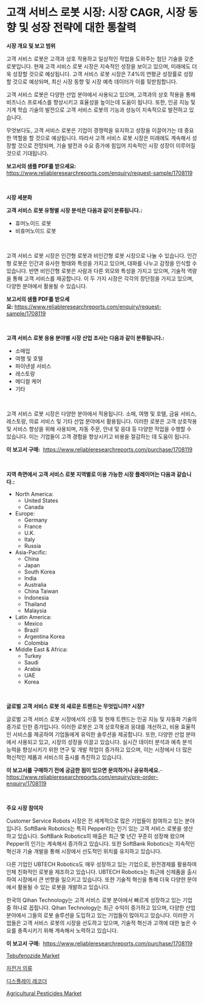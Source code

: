 <p><h1>고객 서비스 로봇 시장: 시장 CAGR, 시장 동향 및 성장 전략에 대한 통찰력</h1></p><p><strong>시장 개요 및 보고 범위</strong></p>
<p><p>고객 서비스 로봇은 고객과 상호 작용하고 일상적인 작업을 도와주는 첨단 기술을 갖춘 로봇입니다. 현재 고객 서비스 로봇 시장은 지속적인 성장을 보이고 있으며, 미래에도 더욱 성장할 것으로 예상됩니다. 고객 서비스 로봇 시장은 7.4%의 연평균 성장률로 성장할 것으로 예상되며, 최신 시장 동향 및 시장 예측 데이터가 이를 뒷받침합니다.</p><p>고객 서비스 로봇은 다양한 산업 분야에서 사용되고 있으며, 고객과의 상호 작용을 통해 비즈니스 프로세스를 향상시키고 효율성을 높이는데 도움이 됩니다. 또한, 인공 지능 및 기계 학습 기술의 발전으로 고객 서비스 로봇의 기능과 성능이 지속적으로 발전하고 있습니다.</p><p>무엇보다도, 고객 서비스 로봇은 기업이 경쟁력을 유지하고 성장을 이끌어가는 데 중요한 역할을 할 것으로 예상됩니다. 따라서 고객 서비스 로봇 시장은 미래에도 계속해서 성장할 것으로 전망되며, 기술 발전과 수요 증가에 힘입어 지속적인 시장 성장이 이루어질 것으로 기대됩니다.</p></p>
<p><strong>보고서의 샘플 PDF를 받으세요:</strong> <a href="https://www.reliableresearchreports.com/enquiry/request-sample/1708119">https://www.reliableresearchreports.com/enquiry/request-sample/1708119</a></p>
<p>&nbsp;</p>
<p><strong>시장 세분화</strong></p>
<p><strong>고객 서비스 로봇 유형별 시장 분석은 다음과 같이 분류됩니다.:</strong></p>
<p><ul><li>휴머노이드 로봇</li><li>비휴머노이드 로봇</li></ul></p>
<p>&nbsp;</p>
<p><p>고객 서비스 로봇 시장은 인간형 로봇과 비인간형 로봇 시장으로 나눌 수 있습니다. 인간형 로봇은 인간과 유사한 형태와 특성을 가지고 있으며, 대화를 나누고 감정을 인식할 수 있습니다. 반면 비인간형 로봇은 사람과 다른 외모와 특성을 가지고 있으며, 기술적 역량을 통해 고객 서비스를 제공합니다. 이 두 가지 시장은 각각의 장단점을 가지고 있으며, 다양한 분야에서 활용될 수 있습니다.</p></p>
<p><strong>보고서의 샘플 PDF를 받으세요:</strong>&nbsp;<a href="https://www.reliableresearchreports.com/enquiry/request-sample/1708119">https://www.reliableresearchreports.com/enquiry/request-sample/1708119</a></p>
<p>&nbsp;</p>
<p><strong> 고객 서비스 로봇 응용 분야별 시장 산업 조사는 다음과 같이 분류됩니다.:</strong></p>
<p><ul><li>소매업</li><li>여행 및 호텔</li><li>파이낸셜 서비스</li><li>레스토랑</li><li>메디컬 케어</li><li>기타</li></ul></p>
<p>&nbsp;</p>
<p><p>고객 서비스 로봇 시장은 다양한 분야에서 적용됩니다. 소매, 여행 및 호텔, 금융 서비스, 레스토랑, 의료 서비스 및 기타 산업 분야에서 활용됩니다. 이러한 로봇은 고객 상호작용 및 서비스 향상을 위해 사용되며, 자동 주문, 안내 및 응대 등 다양한 작업을 수행할 수 있습니다. 이는 기업들이 고객 경험을 향상시키고 비용을 절감하는 데 도움이 됩니다.</p></p>
<p><strong>이 보고서 구매:</strong>&nbsp; <a href="https://www.reliableresearchreports.com/purchase/1708119">https://www.reliableresearchreports.com/purchase/1708119</a></p>
<p>&nbsp;</p>
<p><strong>지역 측면에서 고객 서비스 로봇 지역별로 이용 가능한 시장 플레이어는 다음과 같습니다.:</strong></p>
<p><ul>
    <li>
        North America:
        <ul>
            <li>United States</li>
            <li>Canada</li>
        </ul>
    </li>
    <li>
        Europe:
        <ul>
            <li>Germany</li>
            <li>France</li>
            <li>U.K.</li>
            <li>Italy</li>
            <li>Russia</li>
        </ul>
    </li>
    <li>
        Asia-Pacific:
        <ul>
            <li>China</li>
            <li>Japan</li>
            <li>South Korea</li>
            <li>India</li>
            <li>Australia</li>
            <li>China Taiwan</li>
            <li>Indonesia</li>
            <li>Thailand</li>
            <li>Malaysia</li>
        </ul>
    </li>
    <li>
        Latin America:
        <ul>
            <li>Mexico</li>
            <li>Brazil</li>
            <li>Argentina Korea</li>
            <li>Colombia</li>
        </ul>
    </li>
    <li>
        Middle East & Africa:
        <ul>
            <li>Turkey</li>
            <li>Saudi</li>
            <li>Arabia</li>
            <li>UAE</li>
            <li>Korea</li>
        </ul>
    </li>
    </ul></p>
<p>&nbsp;</p>
<p><strong>글로벌 고객 서비스 로봇 의 새로운 트렌드는 무엇입니까? 시장?</strong></p>
<p><p>글로벌 고객 서비스 로봇 시장에서의 신흥 및 현재 트렌드는 인공 지능 및 자동화 기술의 증가로 인한 증가입니다. 이러한 로봇은 고객 상호작용과 응대를 개선하고, 비용 효율적인 서비스를 제공하여 기업들에게 유익한 솔루션을 제공합니다. 또한, 다양한 산업 분야에서 사용되고 있고, 시장의 성장을 이끌고 있습니다. 실시간 데이터 분석과 예측 분석 능력을 향상시키기 위한 연구 및 개발 작업이 증가하고 있으며, 이는 시장에서 더 많은 혁신적인 제품과 서비스의 출시를 촉진하고 있습니다.</p></p>
<p><strong>이 보고서를 구매하기 전에 궁금한 점이 있으면 문의하거나 공유하세요.</strong>- <a href="https://www.reliableresearchreports.com/enquiry/pre-order-enquiry/1708119">https://www.reliableresearchreports.com/enquiry/pre-order-enquiry/1708119</a></p>
<p>&nbsp;</p>
<p><strong>주요 시장 참여자</strong></p>
<p><p>Customer Service Robots 시장은 전 세계적으로 많은 기업들이 참여하고 있는 분야입니다. SoftBank Robotics는 특히 Pepper라는 인기 있는 고객 서비스 로봇을 생산하고 있습니다. SoftBank Robotics의 매출은 최근 몇 년간 꾸준히 성장해 왔으며 Pepper의 인기는 계속해서 증가하고 있습니다. 또한 SoftBank Robotics는 지속적인 혁신과 기술 개발을 통해 시장에서 선도적인 위치를 유지하고 있습니다.</p><p>다른 기업인 UBTECH Robotics도 매우 성장하고 있는 기업으로, 완전경제를 활용하여 인체 친화적인 로봇을 제조하고 있습니다. UBTECH Robotics는 최근에 신제품을 출시하여 시장에서 큰 반향을 일으키고 있습니다. 또한 기술적 혁신을 통해 더욱 다양한 분야에서 활용될 수 있는 로봇을 개발하고 있습니다.</p><p>한국의 Qihan Technology는 고객 서비스 로봇 분야에서 빠르게 성장하고 있는 기업 중 하나로 꼽힙니다. Qihan Technology는 최근 수익이 증가하고 있으며, 다양한 산업 분야에서 그들의 로봇 솔루션을 도입하고 있는 기업들이 많아지고 있습니다. 이러한 기업들은 고객 서비스 로봇의 시장을 선도하고 있으며, 기술적 혁신과 고객에 대한 높은 수요를 충족시키기 위해 계속해서 노력하고 있습니다.</p></p>
<p><strong>이 보고서 구매:</strong>&nbsp;&nbsp;<a href="https://www.reliableresearchreports.com/purchase/1708119">https://www.reliableresearchreports.com/purchase/1708119</a></p>
<p><p><a href="https://issuu.com/reportprime-2/docs/tebufenozide-market-size-2030.pptx">Tebufenozide Market</a></p><p><a href="https://github.com/TobyKub4685/Market-Research-Report-List-1/blob/main/21372627604.md">자전거 의류</a></p><p><a href="https://medium.com/@hulk678678/%EB%94%94%EC%8A%A4%ED%94%8C%EB%A0%88%EC%9D%B4-%EB%A0%88%EC%BD%94%EB%8D%94-%EC%8B%9C%EC%9E%A5-%EB%B6%84%EC%84%9D-%EA%B8%80%EB%A1%9C%EB%B2%8C-%EC%97%85%EC%A2%85-%EC%A0%84%EB%A7%9D-%EB%B0%8F-%EC%98%88%EC%B8%A1-2024%EB%85%84%EB%B6%80%ED%84%B0-2031%EB%85%84-ea8b50f96944">디스플레이 레코더</a></p><p><a href="https://issuu.com/reportprime-2/docs/agricultural-pesticides-market-size-2030.pptx">Agricultural Pesticides Market</a></p></p>
